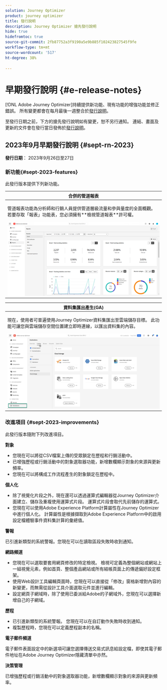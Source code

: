 ```yaml
---
solution: Journey Optimizer
product: journey optimizer
title: 發行說明
description: Journey Optimizer 搶先發行說明
hide: true
hidefromtoc: true
source-git-commit: 2fb87752a3f9190a5e9b885f102423827545f9fe
workflow-type: tm+mt
source-wordcount: '517'
ht-degree: 38%

---
```


# 早期發行說明 {#e-release-notes}

[!DNL Adobe Journey Optimizer]持續提供新功能、現有功能的增強功能並修正錯誤。 所有變更都會在每月最後一週整合於[發行說明](release-notes.md)。

至發行日期之前，下方的搶先發行說明如有變更，恕不另行通知。 連結、畫面及更新的文件會在發行當日發佈於[發行說明](release-notes.md)。

## 2023年9月早期發行說明 {#sept-rn-2023}

**發行日期**： 2023年9月26日至27日

### 新功能{#sept-2023-features}

此發行版本提供下列新功能。

<table>
<thead>
<tr>
<th><strong>合併的管道報表</strong><br/></th>
</tr>
</thead>
<tbody>
<tr>
<td>
<p>管道報表功能為分析師和行銷人員提供管道層級流量和參與量度的全面概觀。 若要存取「報表」功能表，您必須擁有**檢視管道報表**許可權。</p>
<img src="assets/channel-reports.png"/>
<!--p>For more information, refer to the <a href="../in-app/get-started-in-app.md">detailed documentation</a>.</p-->
</tr>
</tbody>
</table>


<table>
<thead>
<tr>
<th><strong>資料集匯出產生(GA)</strong><br/></th>
</tr>
</thead>
<tbody>
<tr>
<td>
<p>現在，使用者可普遍使用Journey Optimizer資料集匯出至雲端儲存目標。 此功能可讓您與雲端儲存空間位置建立即時連線，以匯出資料集的內容。 </p>
<img src="../data/assets/dataset-export-setup.png">
<!--p>For more information, refer to the <a href="../audience/get-started-audience-orchestration.md">detailed documentation</a>.</p-->
</td>
</tr>
</tbody>
</table>


### 改進項目 {#sept-2023-improvements}

此發行版本隨附下列改進項目。

**對象**

* 您現在可以將從CSV檔案上傳的受眾鎖定在歷程和行銷活動中。
* 已增強歷程或行銷活動中的對象選取器功能，新增數欄顯示對象的來源與更新頻率。
* 您現在可以將構成工作流程產生的對象鎖定在歷程中。

**個人化**

* 除了視覺化片段之外，現在還可以透過運算式編輯器從Journey Optimizer介面建立、儲存及重複使用運算式片段。 運算式片段會取代先前儲存的運算式。
* 您現在可以使用Adobe Experience Platform計算屬性在Journey Optimizer中進行個人化。 計算屬性是根據擷取到Adobe Experience Platform中的啟用設定檔體驗事件資料集計算的彙總值。

**警報**

已引進新類型的系統警報。您現在可以在讀取區段失敗時收到通知。

**網路頻道**

* 您現在可以選取要套用網頁修改的特定檢視。 檢視可定義為整個網站或網站上一組視覺元素，例如首頁、整個產品網站或所有結帳頁面上的傳遞偏好設定框架。
* 使用Web設計工具編輯頁面時，您現在可以直接從「修改」窗格新增對內容的新變更，而無需從設計工具介面選取元件並進行編輯。
* 設定網頁子網域時，除了使用已委派給Adobe的子網域外，您現在可以選擇新增自己的子網域。

**歷程**

* 已引進新類型的系統警報。 您現在可以在自訂動作失敗時收到通知。
* 複製歷程時，您現在可以定義歷程副本的名稱。


**電子郵件頻道**

電子郵件表面設定中的新選項可讓您選擇傳送交易式訊息給設定檔，即使其電子郵件地址在Adobe Journey Optimizer隱藏清單中亦然。

**決策管理**

已增強歷程或行銷活動中的對象選取器功能，新增數欄顯示對象的來源與更新頻率。